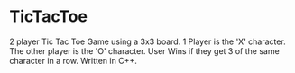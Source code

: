 # TicTacToe
2 player Tic Tac Toe Game using a 3x3 board.
1 Player is the 'X' character. The other player is the 'O' character.
User Wins if they get 3 of the same character in a row.
Written in C++.

